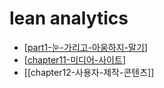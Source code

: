 # lean analytics

- [[part1-눈-가리고-아웅하지-말기]]
- [[chapter11-미디어-사이트]]
- [[chapter12-사용자-제작-콘텐츠]]

[//begin]: # "Autogenerated link references for markdown compatibility"
[part1-눈-가리고-아웅하지-말기]: part1-눈-가리고-아웅하지-말기 "눈 가리고 아웅하지 말기"
[chapter11-미디어-사이트]: chapter11-미디어-사이트 "chapter11 사업모델 4:미디어 사이트"
[//end]: # "Autogenerated link references"
